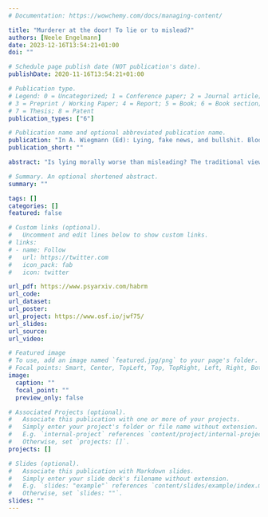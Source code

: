 ```yaml
---
# Documentation: https://wowchemy.com/docs/managing-content/

title: "Murderer at the door! To lie or to mislead?"
authors: [Neele Engelmann]
date: 2023-12-16T13:54:21+01:00
doi: ""

# Schedule page publish date (NOT publication's date).
publishDate: 2020-11-16T13:54:21+01:00

# Publication type.
# Legend: 0 = Uncategorized; 1 = Conference paper; 2 = Journal article;
# 3 = Preprint / Working Paper; 4 = Report; 5 = Book; 6 = Book section;
# 7 = Thesis; 8 = Patent
publication_types: ["6"]

# Publication name and optional abbreviated publication name.
publication: "In A. Wiegmann (Ed): Lying, fake news, and bullshit. Bloomsbury (in press)"
publication_short: ""

abstract: "Is lying morally worse than misleading? The traditional view in philosophy is that it is, although convincing arguments have also been offered for the view that lying and misleading are morally equal (Saul, 2012a). I here report the results of addressing this question empirically. Specifically, I tested ordinary English speakers’ intuitions on the question whether the moral status of lying versus misleading depends on whether it is overall forbidden, permissible, or obligatory to deceive someone. Timmermann & Viebahn (2021) recently proposed that lies are, on average, stronger causes of false beliefs than misleading statements. When morality demands that we deceive someone (such as Kant’s murderer at the door, asking for the location of his innocent victims), lying may thus even be morally better than misleading, since lying is the stronger cause of a desirable outcome here. I could confirm that people take lies to be the more reliable means of deception than misleading statements, possibly because they take speakers to be more committed to the deceptive content of their utterance when they lie. When deception was forbidden, lying was accordingly judged as morally worse than misleading, as Timmermann and Viebahn’s (2021) account predicts. In cases of obligatory deception, lying was indeed sometimes seen as morally better than misleading (in a scenario modelled closely on the murderer at the door case), but not in two other tested scenarios. I discuss possible reasons and outline avenues for further research. Since lying and misleading are concepts that are deeply embedded in everyday life and discourse, I argue that philosophers should take ordinary speakers’ moral intuitions on this matter seriously."

# Summary. An optional shortened abstract.
summary: ""

tags: []
categories: []
featured: false

# Custom links (optional).
#   Uncomment and edit lines below to show custom links.
# links:
# - name: Follow
#   url: https://twitter.com
#   icon_pack: fab
#   icon: twitter

url_pdf: https://www.psyarxiv.com/habrm
url_code:
url_dataset:
url_poster:
url_project: https://www.osf.io/jwf75/
url_slides:
url_source:
url_video:

# Featured image
# To use, add an image named `featured.jpg/png` to your page's folder. 
# Focal points: Smart, Center, TopLeft, Top, TopRight, Left, Right, BottomLeft, Bottom, BottomRight.
image:
  caption: ""
  focal_point: ""
  preview_only: false

# Associated Projects (optional).
#   Associate this publication with one or more of your projects.
#   Simply enter your project's folder or file name without extension.
#   E.g. `internal-project` references `content/project/internal-project/index.md`.
#   Otherwise, set `projects: []`.
projects: []

# Slides (optional).
#   Associate this publication with Markdown slides.
#   Simply enter your slide deck's filename without extension.
#   E.g. `slides: "example"` references `content/slides/example/index.md`.
#   Otherwise, set `slides: ""`.
slides: ""
---
```

